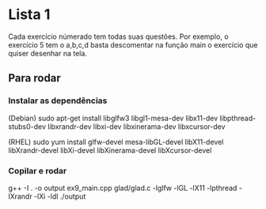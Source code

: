 # Lista 1
Cada exercício númerado tem todas suas questões. Por exemplo, o exercício 5 tem o a,b,c,d basta descomentar na função main o exercício que quiser desenhar na tela.

## Para rodar

### Instalar as dependências 
(Debian)
sudo apt-get install libglfw3 libgl1-mesa-dev libx11-dev libpthread-stubs0-dev libxrandr-dev libxi-dev libxinerama-dev libxcursor-dev

(RHEL)
sudo yum install glfw-devel mesa-libGL-devel libX11-devel libXrandr-devel libXi-devel libXinerama-devel libXcursor-devel

### Copilar e rodar
g++ -I . -o output ex9_main.cpp glad/glad.c -lglfw -lGL -lX11 -lpthread -lXrandr -lXi -ldl
./output